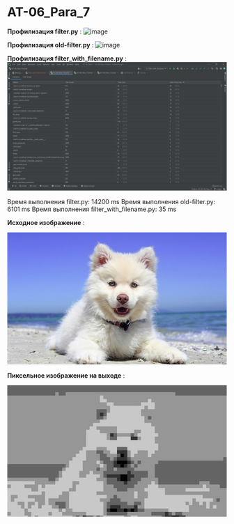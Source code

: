 # AT-06_Para_7

**Профилизация filter.py** :
![image](https://user-images.githubusercontent.com/71844390/142714341-f0d10a4b-d312-4fd1-8750-857a781007e0.png)


**Профилизация old-filter.py** :
![image](https://user-images.githubusercontent.com/71844390/142714382-5d67528c-a498-4393-b351-28d288df934e.png)


**Профилизация filter_with_filename.py** :
![img_1.png](filter_with_filename.jpg)

Время выполнения filter.py: 14200 ms
Время выполнения old-filter.py: 6101 ms
Время выполнения filter_with_filename.py: 35 ms

**Исходное изображение** :

![](dog.jpg)

**Пиксельное изображение на выходе** :

![](res.jpg)